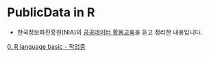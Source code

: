 # PublicData in R
- 한국정보화진흥원(NIA)의 [공공데이터 활용교육](http://www.opensquared.org/home/program/education.do)을 듣고 정리한 내용입니다.  

[0. R language basic - 작업중](./0.Rbase/1.basic.html)
